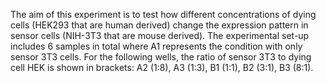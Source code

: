The aim of this experiment is to test how different concentrations of dying cells (HEK293 that are human derived) change the expression pattern in sensor cells (NIH-3T3 that are mouse derived). The experimental set-up includes 6 samples in total where A1 represents the condition with only sensor 3T3 cells. For the following wells, the ratio of sensor 3T3 to dying cell HEK is shown in brackets: A2 (1:8), A3 (1:3), B1 (1:1), B2 (3:1), B3 (8:1). 

